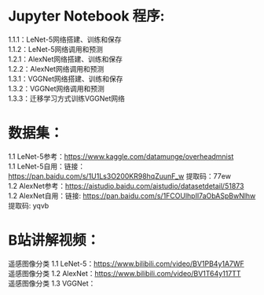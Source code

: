 # Jupyter Notebook 程序:  
1.1.1：LeNet-5网络搭建、训练和保存  
1.1.2：LeNet-5网络调用和预测    
1.2.1：AlexNet网络搭建、训练和保存  
1.2.2：AlexNet网络调用和预测  
1.3.1：VGGNet网络搭建、训练和保存  
1.3.2：VGGNet网络调用和预测  
1.3.3：迁移学习方式训练VGGNet网络  

# 数据集：  
1.1 LeNet-5参考：https://www.kaggle.com/datamunge/overheadmnist  
1.1 LeNet-5自用：链接：https://pan.baidu.com/s/1U1Ls3O200KR98hqZuunF_w  提取码：77ew  
1.2 AlexNet参考：https://aistudio.baidu.com/aistudio/datasetdetail/51873  
1.2 AlexNet自用：链接: https://pan.baidu.com/s/1FCOUlhpIl7aObASpBwNlhw 提取码: yqvb  

# B站讲解视频：  
遥感图像分类 1.1 LeNet-5：https://www.bilibili.com/video/BV1PB4y1A7WF  
遥感图像分类 1.2 AlexNet：https://www.bilibili.com/video/BV1T64y117TT  
遥感图像分类 1.3 VGGNet：


